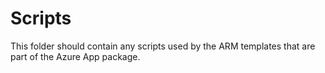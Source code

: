 # Scripts

This folder should contain any scripts used by the ARM templates that are part of the Azure App package.
